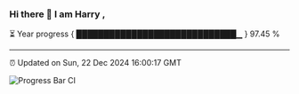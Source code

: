 ### Hi there 👋 I am Harry , 

⏳ Year progress { █████████████████████████████▁ } 97.45 %

---

⏰ Updated on Sun, 22 Dec 2024 16:00:17 GMT

![Progress Bar CI](https://github.com/duykhang68/duykhang68/workflows/Progress%20Bar%20CI/badge.svg)
